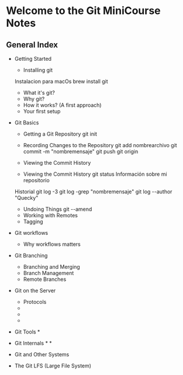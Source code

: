 # **Welcome to the Git MiniCourse Notes**
## General Index
- Getting Started
    * Installing git

    Instalacion para macOs
    brew install git

    * What it's git?
    * Why git?
    * How it works? (A first approach)
    * Your first setup
- Git Basics
    * Getting a Git Repository
    git init
    * Recording Changes to the Repository
    git add nombrearchivo
    git commit -m "nombremensaje"
    git push
    git origin
    
    * Viewing the Commit History
    * Viewing the Commit History
    git status
    Información sobre mi repositorio

    Historial
    git log -3
    git log -grep "nombremensaje"
    git log --author "Quecky"

    * Undoing Things
    git --amend
    * Working with Remotes
    * Tagging
- Git workflows
    * Why workflows matters
- Git Branching
    * Branching and Merging
    * Branch Management
    * Remote Branches
- Git on the Server
    * Protocols
    *
    *
    *
- Git Tools
    *
- Git Internals
    *
    *
- Git and Other Systems
- The Git LFS (Large File System)

